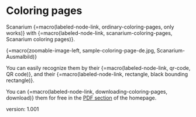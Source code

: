 # Coloring pages

Scanarium {=macro(labeled-node-link, ordinary-coloring-pages, only works)} with {=macro(labeled-node-link, scanarium-coloring-pages, Scanarium coloring pages)}.

{=macro(zoomable-image-left, sample-coloring-page-de.jpg, Scanarium-Ausmalbild)}

You can easily recognize them by their {=macro(labeled-node-link, qr-code, QR code)}, and their {=macro(labeled-node-link, rectangle, black bounding rectangle)}.

You can {=macro(labeled-node-link, downloading-coloring-pages, download)} them for free in the [PDF section](https://scanarium.com/coloring-pages.html) of the homepage.


version: 1.001
